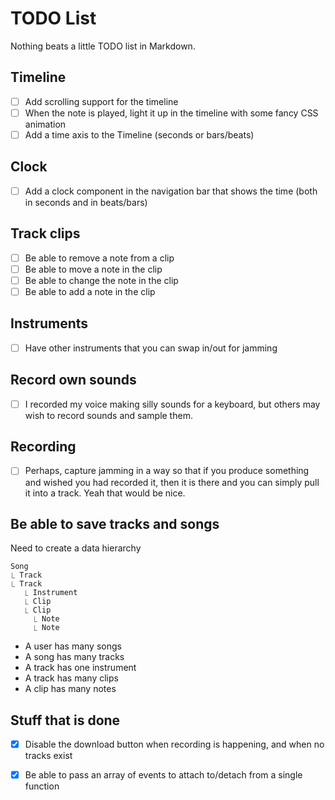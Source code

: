 # TODO List

Nothing beats a little TODO list in Markdown.

## Timeline

- [ ] Add scrolling support for the timeline
- [ ] When the note is played, light it up in the timeline with some fancy CSS animation
- [ ] Add a time axis to the Timeline (seconds or bars/beats)

## Clock

- [ ] Add a clock component in the navigation bar that shows the time (both in seconds and in beats/bars)

## Track clips

- [ ] Be able to remove a note from a clip
- [ ] Be able to move a note in the clip
- [ ] Be able to change the note in the clip
- [ ] Be able to add a note in the clip

## Instruments

- [ ] Have other instruments that you can swap in/out for jamming

## Record own sounds

- [ ] I recorded my voice making silly sounds for a keyboard, but others may wish to record sounds and sample them.

## Recording

- [ ] Perhaps, capture jamming in a way so that if you produce something and wished you had recorded it, then it is there and you can simply pull it into a track. Yeah that would be nice.

## Be able to save tracks and songs

Need to create a data hierarchy 

    Song 
    ⎿ Track
    ⎿ Track
       ⎿ Instrument
       ⎿ Clip
       ⎿ Clip
         ⎿ Note
         ⎿ Note

- A user has many songs
- A song has many tracks
- A track has one instrument
- A track has many clips
- A clip has many notes

## Stuff that is done

- [x] Disable the download button when recording is happening, and when no tracks exist
- [x] Be able to pass an array of events to attach to/detach from a single function


